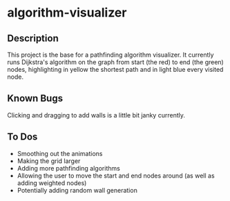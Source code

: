 # algorithm-visualizer

## Description

This project is the base for a pathfinding algorithm visualizer. It currently runs Dijkstra's algorithm on the graph from start (the red) to end (the green) nodes, highlighting in yellow the shortest path and in light blue every visited node.

## Known Bugs

Clicking and dragging to add walls is a little bit janky currently.

## To Dos

- Smoothing out the animations
- Making the grid larger
- Adding more pathfinding algorithms
- Allowing the user to move the start and end nodes around (as well as adding weighted nodes)
- Potentially adding random wall generation
